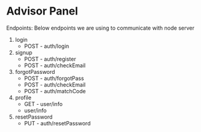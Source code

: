 # Advisor Panel

Endpoints: Below endpoints we are using to communicate with node server

1. login
   - POST - auth/login
2. signup
   - POST - auth/register
   - POST - auth/checkEmail
3. forgotPassword
   - POST - auth/forgotPass
   - POST - auth/checkEmail
   - POST - auth/matchCode
4. profile
   - GET - user/info
   - user/info
5. resetPassword
   - PUT - auth/resetPassword
